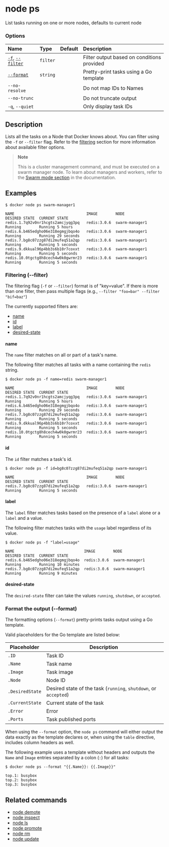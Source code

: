 # node ps

<!---MARKER_GEN_START-->
List tasks running on one or more nodes, defaults to current node

### Options

| Name                                   | Type     | Default | Description                                |
|:---------------------------------------|:---------|:--------|:-------------------------------------------|
| [`-f`](#filter), [`--filter`](#filter) | `filter` |         | Filter output based on conditions provided |
| [`--format`](#format)                  | `string` |         | Pretty-print tasks using a Go template     |
| `--no-resolve`                         |          |         | Do not map IDs to Names                    |
| `--no-trunc`                           |          |         | Do not truncate output                     |
| `-q`, `--quiet`                        |          |         | Only display task IDs                      |


<!---MARKER_GEN_END-->

## Description

Lists all the tasks on a Node that Docker knows about. You can filter using the
`-f` or `--filter` flag. Refer to the [filtering](#filter) section for more
information about available filter options.

> **Note**
>
> This is a cluster management command, and must be executed on a swarm
> manager node. To learn about managers and workers, refer to the
> [Swarm mode section](https://docs.docker.com/engine/swarm/) in the
> documentation.

## Examples

```console
$ docker node ps swarm-manager1

NAME                                IMAGE        NODE            DESIRED STATE  CURRENT STATE
redis.1.7q92v0nr1hcgts2amcjyqg3pq   redis:3.0.6  swarm-manager1  Running        Running 5 hours
redis.6.b465edgho06e318egmgjbqo4o   redis:3.0.6  swarm-manager1  Running        Running 29 seconds
redis.7.bg8c07zzg87di2mufeq51a2qp   redis:3.0.6  swarm-manager1  Running        Running 5 seconds
redis.9.dkkual96p4bb3s6b10r7coxxt   redis:3.0.6  swarm-manager1  Running        Running 5 seconds
redis.10.0tgctg8h8cech4w0k0gwrmr23  redis:3.0.6  swarm-manager1  Running        Running 5 seconds
```

### <a name="filter"></a> Filtering (--filter)

The filtering flag (`-f` or `--filter`) format is of "key=value". If there is more
than one filter, then pass multiple flags (e.g., `--filter "foo=bar" --filter "bif=baz"`)

The currently supported filters are:

* [name](#name)
* [id](#id)
* [label](#label)
* [desired-state](#desired-state)

#### name

The `name` filter matches on all or part of a task's name.

The following filter matches all tasks with a name containing the `redis` string.

```console
$ docker node ps -f name=redis swarm-manager1

NAME                                IMAGE        NODE            DESIRED STATE  CURRENT STATE
redis.1.7q92v0nr1hcgts2amcjyqg3pq   redis:3.0.6  swarm-manager1  Running        Running 5 hours
redis.6.b465edgho06e318egmgjbqo4o   redis:3.0.6  swarm-manager1  Running        Running 29 seconds
redis.7.bg8c07zzg87di2mufeq51a2qp   redis:3.0.6  swarm-manager1  Running        Running 5 seconds
redis.9.dkkual96p4bb3s6b10r7coxxt   redis:3.0.6  swarm-manager1  Running        Running 5 seconds
redis.10.0tgctg8h8cech4w0k0gwrmr23  redis:3.0.6  swarm-manager1  Running        Running 5 seconds
```

#### id

The `id` filter matches a task's id.

```console
$ docker node ps -f id=bg8c07zzg87di2mufeq51a2qp swarm-manager1

NAME                                IMAGE        NODE            DESIRED STATE  CURRENT STATE
redis.7.bg8c07zzg87di2mufeq51a2qp   redis:3.0.6  swarm-manager1  Running        Running 5 seconds
```

#### label

The `label` filter matches tasks based on the presence of a `label` alone or a `label` and a
value.

The following filter matches tasks with the `usage` label regardless of its value.

```console
$ docker node ps -f "label=usage"

NAME                               IMAGE        NODE            DESIRED STATE  CURRENT STATE
redis.6.b465edgho06e318egmgjbqo4o  redis:3.0.6  swarm-manager1  Running        Running 10 minutes
redis.7.bg8c07zzg87di2mufeq51a2qp  redis:3.0.6  swarm-manager1  Running        Running 9 minutes
```


#### desired-state

The `desired-state` filter can take the values `running`, `shutdown`, or `accepted`.


### <a name="format"></a> Format the output (--format)

The formatting options (`--format`) pretty-prints tasks output
using a Go template.

Valid placeholders for the Go template are listed below:

| Placeholder     | Description                                                      |
|-----------------|------------------------------------------------------------------|
| `.ID`           | Task ID                                                          |
| `.Name`         | Task name                                                        |
| `.Image`        | Task image                                                       |
| `.Node`         | Node ID                                                          |
| `.DesiredState` | Desired state of the task (`running`, `shutdown`, or `accepted`) |
| `.CurrentState` | Current state of the task                                        |
| `.Error`        | Error                                                            |
| `.Ports`        | Task published ports                                             |

When using the `--format` option, the `node ps` command will either
output the data exactly as the template declares or, when using the
`table` directive, includes column headers as well.

The following example uses a template without headers and outputs the
`Name` and `Image` entries separated by a colon (`:`) for all tasks:

```console
$ docker node ps --format "{{.Name}}: {{.Image}}"

top.1: busybox
top.2: busybox
top.3: busybox
```

## Related commands

* [node demote](node_demote.md)
* [node inspect](node_inspect.md)
* [node ls](node_ls.md)
* [node promote](node_promote.md)
* [node rm](node_rm.md)
* [node update](node_update.md)
